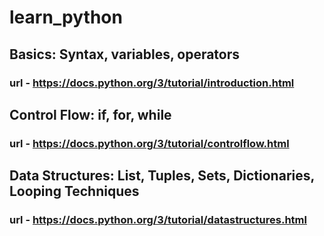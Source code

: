 # learn_python

## Basics: Syntax, variables, operators
### url - https://docs.python.org/3/tutorial/introduction.html

## Control Flow: if, for, while
### url - https://docs.python.org/3/tutorial/controlflow.html

## Data Structures: List, Tuples, Sets, Dictionaries, Looping Techniques
### url - https://docs.python.org/3/tutorial/datastructures.html